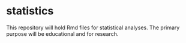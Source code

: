 # statistics

This repository will hold Rmd files for statistical analyses. The primary purpose will be educational and for research.